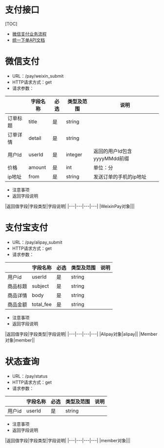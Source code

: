 支付接口
=========================
[TOC]


* [微信支付业务流程](https://pay.weixin.qq.com/wiki/doc/api/app.php?chapter=8_3)
* [统一下单API文档](https://pay.weixin.qq.com/wiki/doc/api/app.php?chapter=9_1)

# 微信支付

* URL：/pay/weixin_submit
* HTTP请求方式：get
* 请求参数：

|  |字段名称|必选|类型及范围|说明|
|---|---|---|---|---|
|订单标题|title|是|string||
|订单详情|detail|是|string||
|用户Id|userId|是|integer|返回的用户Id包含yyyyMMdd前缀|
|价格|amount|是|int|单位：分|
|ip地址|from|是|string|发送订单的手机的ip地址|

* 注意事项
* 返回字段说明

|返回值字段|字段类型|字段说明|
|---|---|---|---|
|WeixinPay对象|||

# 支付宝支付

* URL：/pay/alipay_submit
* HTTP请求方式：get
* 请求参数：

|  |字段名称|必选|类型及范围|说明|
|---|---|---|---|---|
|用户id|userId|是|string||
|商品标题|subject|是|string||
|商品详情|body|是|string||
|商品金额|total_fee|是|string||

* 注意事项
* 返回字段说明

|返回值字段|字段类型|字段说明|
|---|---|---|---|
|Alipay对象|alipay||
|Member对象|member||

# 状态查询

* URL：/pay/status
* HTTP请求方式：get
* 请求参数：

|  |字段名称|必选|类型及范围|说明|
|---|---|---|---|---|
|用户id|userId|是|string||

* 注意事项
* 返回字段说明

|返回值字段|字段类型|字段说明|
|---|---|---|---|
|member对象|||